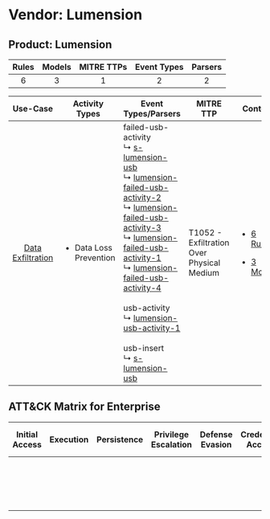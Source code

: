 Vendor: Lumension
=================
Product: Lumension
------------------
| Rules | Models | MITRE TTPs | Event Types | Parsers |
|:-----:|:------:|:----------:|:-----------:|:-------:|
|   6   |   3    |     1      |      2      |    2    |

|                            Use-Case                            | Activity Types                         | Event Types/Parsers                                                                                                                                                                                                                                                                                                                                                                                                                                                                                                                                                                                                                                                                              | MITRE TTP                                     | Content                                                                                                          |
|:--------------------------------------------------------------:| -------------------------------------- | ------------------------------------------------------------------------------------------------------------------------------------------------------------------------------------------------------------------------------------------------------------------------------------------------------------------------------------------------------------------------------------------------------------------------------------------------------------------------------------------------------------------------------------------------------------------------------------------------------------------------------------------------------------------------------------------------ | --------------------------------------------- | ---------------------------------------------------------------------------------------------------------------- |
| [Data Exfiltration](../../../UseCases/uc_data_exfiltration.md) | <ul><li>Data Loss Prevention</li></ul> |  failed-usb-activity<br> ↳ [s-lumension-usb](Parsers/parserContent_s-lumension-usb.md)<br> ↳ [lumension-failed-usb-activity-2](Parsers/parserContent_lumension-failed-usb-activity-2.md)<br> ↳ [lumension-failed-usb-activity-3](Parsers/parserContent_lumension-failed-usb-activity-3.md)<br> ↳ [lumension-failed-usb-activity-1](Parsers/parserContent_lumension-failed-usb-activity-1.md)<br> ↳ [lumension-failed-usb-activity-4](Parsers/parserContent_lumension-failed-usb-activity-4.md)<br><br> usb-activity<br> ↳ [lumension-usb-activity-1](Parsers/parserContent_lumension-usb-activity-1.md)<br><br> usb-insert<br> ↳ [s-lumension-usb](Parsers/parserContent_s-lumension-usb.md)<br> | T1052 - Exfiltration Over Physical Medium<br> | [<ul><li>6 Rules</li></ul><ul><li>3 Models</li></ul>](Rules_Models/r_m_lumension_lumension_Data_Exfiltration.md) |

ATT&CK Matrix for Enterprise
----------------------------
| Initial Access | Execution | Persistence | Privilege Escalation | Defense Evasion | Credential Access | Discovery | Lateral Movement | Collection | Command and Control | Exfiltration                                                                           | Impact |
| -------------- | --------- | ----------- | -------------------- | --------------- | ----------------- | --------- | ---------------- | ---------- | ------------------- | -------------------------------------------------------------------------------------- | ------ |
|                |           |             |                      |                 |                   |           |                  |            |                     | [Exfiltration Over Physical Medium](https://attack.mitre.org/techniques/T1052)<br><br> |        |
